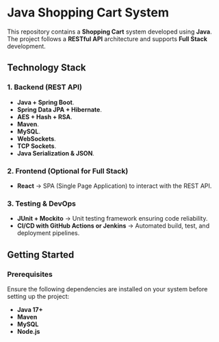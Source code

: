 # Java Shopping Cart System

This repository contains a **Shopping Cart** system developed using **Java**. The project follows a **RESTful API** architecture and supports **Full Stack** development.

## Technology Stack

### 1. Backend (REST API)
- **Java + Spring Boot**.
- **Spring Data JPA + Hibernate**.
- **AES + Hash + RSA**.
- **Maven**.
- **MySQL**.
- **WebSockets**.
- **TCP Sockets**.
- **Java Serialization & JSON**.

### 2. Frontend (Optional for Full Stack)
- **React** → SPA (Single Page Application) to interact with the REST API.  

### 3. Testing & DevOps
- **JUnit + Mockito** → Unit testing framework ensuring code reliability.  
- **CI/CD with GitHub Actions or Jenkins** → Automated build, test, and deployment pipelines.  

## Getting Started

### Prerequisites
Ensure the following dependencies are installed on your system before setting up the project:

- **Java 17+**
- **Maven**
- **MySQL**
- **Node.js**
